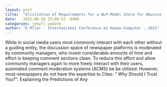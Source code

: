 ```yaml
---
layout: post
title:  "Elicitation of Requirements for a NLP-Model Store for Abusive Language Detection"
date:   2022-06-20 23:00:52 -0400
categories: jekyll update
author: "K Mller - International Conference on Human-Computer , 2022"
---
```

While in social media users most commonly interact with each other without a guiding entity, the discussion space of newspaper platforms is moderated by community managers, who invest considerable amounts of time and effort in keeping comment sections clean. To reduce this effort and allow community managers again to more freely interact with their users, automated comment moderation systems (ACMS) be be utilized. However, most newspapers do not have the expertise to  Cites: " Why Should I Trust You?": Explaining the Predictions of Any